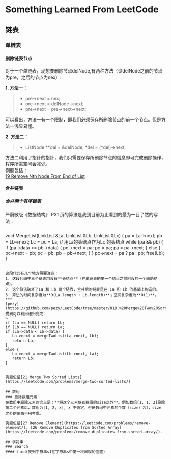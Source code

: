 # Something Learned From LeetCode
## 链表
### 单链表   
#### 删除链表节点   
   
对于一个单链表，现想要删除节点delNode,有两种方法（设delNode之前的节点为pre，之后的节点为nex）：   

**1. 方法一：**  
> * pre->next = nex;
> * pre->next = delNode->next;
> * pre->next = pre->next->next;  

可以看出，方法一有一个限制，即我们必须保存所删除节点的前一个节点。但是方法一浅显易懂。  

**2. 方法二：**
> * ListNode **del = &delNode; *del = (*del)->next;   

方法二利用了指针的指针，我们只需要保存所删除节点的信息即可完成删除操作，程序所需空间会减少。   
例题包括：  
[19 Remove Nth Node From End of List](https://leetcode.com/problems/remove-nth-node-from-end-of-list/)    
#### 合并链表
##### 合并两个有序链表
严蔚敏版《数据结构》 P31 页的算法是我到目前为止看到的最为一目了然的写法：  
> ```
void MergeList(LinkList &La, LinkList &Lb, LinkList &Lc) {
   pa = La->next; pb = Lb->next;
   Lc = pc = La; // 用La的头结点作为Lc 的头结点
   while (pa && pb) {
      if (pa->data <= pb->data) {
         pc->next = pa; pc = pa; pa = pa->next;
      }
      else {
         pc->next = pb; pc = pb; pb = pb->next;
      }
   } 
   pc->next = pa ? pa : pb;
   free(Lb);
}
```   
  
这段代码有几个地方需要注意：  
1. 这段代码中三个链表均设有**头结点**（在单链表的第一个结点之前附设的一个辅助结点）。  
2. 这个算法破坏了La 和 Lb 两个链表，合并后的链表是在 La 和 Lb 的基础上构造的。  
3. 算法的时间复杂度为**O(La.length + Lb.length)**；空间复杂度为**O(1)**。  
***
[pezy](https://github.com/pezy/LeetCode/tree/master/019.%20Merge%20Two%20Sorted%20Lists) 提到可以利用递归完成:
> ```
if (La == NULL) return Lb;
if (Lb == NULL) return La;
if (La->data < Lb->data) {
   La->next = mergeTwoList(La->next, Lb);
   return La;
}
else {
   Lb->next = mergeTwoList(Lb->next, La);
   return Lb;
}  
  
  
例题包括[21 Merge Two Sorted Lists](https://leetcode.com/problems/merge-two-sorted-lists/)  

## 数组
### 删除数组元素
在数组中删除元素的含义是：**将这个元素放到数组的size之外**。例如数组[1, 1, 2]删除第二个元素后，数组为[1, 2, x], x 不确定，但是数组中元素的个数（size）为2，size 之外的东西不用考虑。  
   
例题包括[27 Remove Element](https://leetcode.com/problems/remove-element/), [26 Remove Duplicates from Sorted Array](https://leetcode.com/problems/remove-duplicates-from-sorted-array/).  
  
## 字符串
### Search
#### find(找到字符串s1在字符串s中第一次出现的位置)




